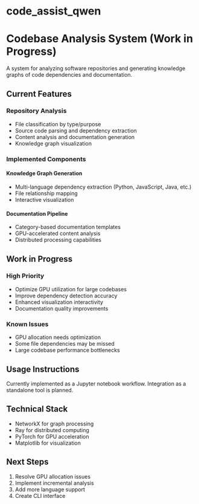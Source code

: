 # code_assist_qwen

# Codebase Analysis System (Work in Progress)

A system for analyzing software repositories and generating knowledge graphs of code dependencies and documentation.

## Current Features

### Repository Analysis
- File classification by type/purpose
- Source code parsing and dependency extraction
- Content analysis and documentation generation
- Knowledge graph visualization

### Implemented Components

#### Knowledge Graph Generation
- Multi-language dependency extraction (Python, JavaScript, Java, etc.)
- File relationship mapping
- Interactive visualization

#### Documentation Pipeline
- Category-based documentation templates
- GPU-accelerated content analysis
- Distributed processing capabilities

## Work in Progress

### High Priority
- Optimize GPU utilization for large codebases
- Improve dependency detection accuracy
- Enhanced visualization interactivity
- Documentation quality improvements

### Known Issues
- GPU allocation needs optimization
- Some file dependencies may be missed
- Large codebase performance bottlenecks

## Usage Instructions

Currently implemented as a Jupyter notebook workflow. Integration as a standalone tool is planned.

## Technical Stack
- NetworkX for graph processing
- Ray for distributed computing
- PyTorch for GPU acceleration
- Matplotlib for visualization

## Next Steps
1. Resolve GPU allocation issues
2. Implement incremental analysis
3. Add more language support
4. Create CLI interface
